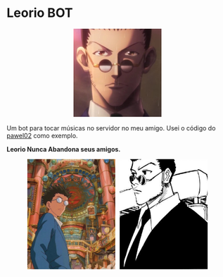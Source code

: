# Leorio BOT

<div align="center">
<img src="assets/leorio.jpeg" alt="Leorio Sigma" width="200" height="200" />
</div>

Um bot para tocar músicas no servidor no meu amigo. Usei o código do [pawel02](https://github.com/pawel02/discord-js-music-bot) como exemplo.

**Leorio Nunca Abandona seus amigos.**

<div style="display: flex; justify-content: center; gap: 10px;">
  <img src="assets/leorio2.jpg" alt="Leorio Ghibli" width="200">
  <img src="assets/leorio3.jpg" alt="Leorio Manga" width="200">
</div>

